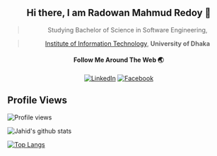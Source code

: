 <div align="center">
  
## Hi there, I am Radowan Mahmud Redoy 👋
  
> Studying Bachelor of Science in Software Engineering,
  
> [Institute of Information Technology](http://iit.du.ac.bd), **University of Dhaka**

#### Follow Me Around The Web 🌏
<a target="_blank" href="https://www.linkedin.com/in/radowan-mahmud-redoy-35b9931b4/"><img src="https://img.shields.io/badge/LinkedIn-%230077B5.svg?&style=plastic&logo=linkedin&logoColor=white" alt="LinkedIn"></a>
<a target="_blank" href="https://www.facebook.com/radowan.mahmud.3/"><img src="https://img.shields.io/badge/Facebook-%231877F2.svg?&style=plastic&logo=Facebook&logoColor=white" alt="Facebook"></a>
</div>

## Profile Views
![Profile views](https://gpvc.arturio.dev/RadowanMahmud) 
            
![Jahid's github stats](https://github-readme-stats.vercel.app/api?username=RadowanMahmud&&count_private=true&&show_icons=true&title_color=00ff00&icon_color=bb2acf&text_color=daf7dc&bg_color=151515)
    

[![Top Langs](https://github-readme-stats.vercel.app/api/top-langs/?username=RadowanMahmud&layout=compact)](https://github.com/RadowanMahmud/github-readme-stats)


<!--
**RadowanMahmud/RadowanMahmud** is a ✨ _special_ ✨ repository because its `README.md` (this file) appears on your GitHub profile.

Here are some ideas to get you started:

- 🔭 I’m currently working on ...
- 🌱 I’m currently learning ...
- 👯 I’m looking to collaborate on ...
- 🤔 I’m looking for help with ...
- 💬 Ask me about ...
- 📫 How to reach me: ...
- 😄 Pronouns: ...
- ⚡ Fun fact: ...
-->
